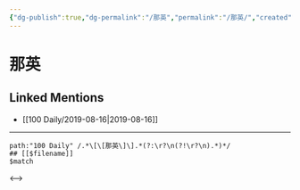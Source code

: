 ```yaml
---
{"dg-publish":true,"dg-permalink":"/那英","permalink":"/那英/","created":"2023-03-27T20:50:54.140+08:00","updated":"2023-03-27T20:50:54.485+08:00"}
---
```


# 那英

## Linked Mentions
- [[100 Daily/2019-08-16\|2019-08-16]]


---

```expander
path:"100 Daily" /.*\[\[那英\]\].*(?:\r?\n(?!\r?\n).*)*/
## [[$filename]]
$match
```

<-->